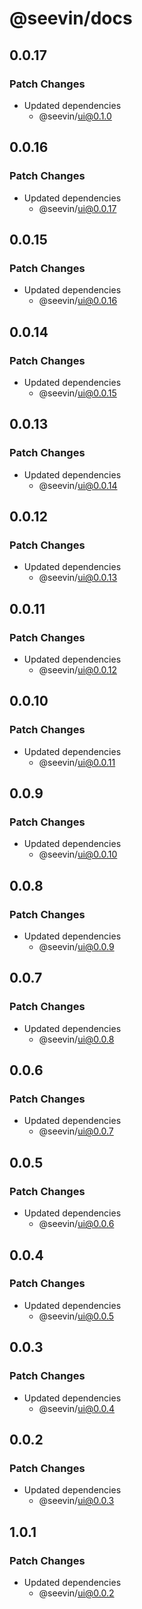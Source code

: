 # @seevin/docs

## 0.0.17

### Patch Changes

- Updated dependencies
  - @seevin/ui@0.1.0

## 0.0.16

### Patch Changes

- Updated dependencies
  - @seevin/ui@0.0.17

## 0.0.15

### Patch Changes

- Updated dependencies
  - @seevin/ui@0.0.16

## 0.0.14

### Patch Changes

- Updated dependencies
  - @seevin/ui@0.0.15

## 0.0.13

### Patch Changes

- Updated dependencies
  - @seevin/ui@0.0.14

## 0.0.12

### Patch Changes

- Updated dependencies
  - @seevin/ui@0.0.13

## 0.0.11

### Patch Changes

- Updated dependencies
  - @seevin/ui@0.0.12

## 0.0.10

### Patch Changes

- Updated dependencies
  - @seevin/ui@0.0.11

## 0.0.9

### Patch Changes

- Updated dependencies
  - @seevin/ui@0.0.10

## 0.0.8

### Patch Changes

- Updated dependencies
  - @seevin/ui@0.0.9

## 0.0.7

### Patch Changes

- Updated dependencies
  - @seevin/ui@0.0.8

## 0.0.6

### Patch Changes

- Updated dependencies
  - @seevin/ui@0.0.7

## 0.0.5

### Patch Changes

- Updated dependencies
  - @seevin/ui@0.0.6

## 0.0.4

### Patch Changes

- Updated dependencies
  - @seevin/ui@0.0.5

## 0.0.3

### Patch Changes

- Updated dependencies
  - @seevin/ui@0.0.4

## 0.0.2

### Patch Changes

- Updated dependencies
  - @seevin/ui@0.0.3

## 1.0.1

### Patch Changes

- Updated dependencies
  - @seevin/ui@0.0.2
